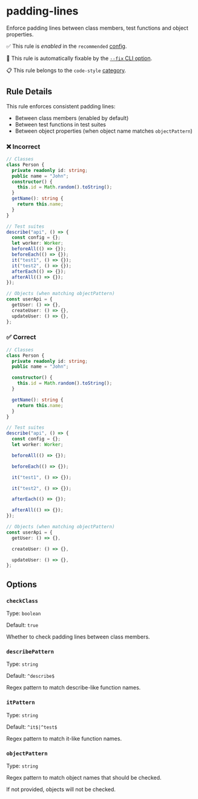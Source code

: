 # padding-lines

Enforce padding lines between class members, test functions and object properties.

✅ This rule is _enabled_ in the `recommended` [config](https://github.com/ximagine-ai/eslint-plugin#configs).

🔧 This rule is automatically fixable by the [`--fix` CLI option](https://eslint.org/docs/latest/user-guide/command-line-interface#--fix).

📋 This rule belongs to the `code-style` [category](../../README.md#code-style).

<!-- end auto-generated rule header -->
<!-- Do not manually modify this header. Run: `pnpm run gen:docs` -->

## Rule Details

This rule enforces consistent padding lines:

- Between class members (enabled by default)
- Between test functions in test suites
- Between object properties (when object name matches `objectPattern`)

### ❌ Incorrect

```ts
// Classes
class Person {
  private readonly id: string;
  public name = "John";
  constructor() {
    this.id = Math.random().toString();
  }
  getName(): string {
    return this.name;
  }
}

// Test suites
describe("api", () => {
  const config = {};
  let worker: Worker;
  beforeAll(() => {});
  beforeEach(() => {});
  it("test1", () => {});
  it("test2", () => {});
  afterEach(() => {});
  afterAll(() => {});
});

// Objects (when matching objectPattern)
const userApi = {
  getUser: () => {},
  createUser: () => {},
  updateUser: () => {},
};
```

### ✅ Correct

```ts
// Classes
class Person {
  private readonly id: string;
  public name = "John";

  constructor() {
    this.id = Math.random().toString();
  }

  getName(): string {
    return this.name;
  }
}

// Test suites
describe("api", () => {
  const config = {};
  let worker: Worker;

  beforeAll(() => {});

  beforeEach(() => {});

  it("test1", () => {});

  it("test2", () => {});

  afterEach(() => {});

  afterAll(() => {});
});

// Objects (when matching objectPattern)
const userApi = {
  getUser: () => {},

  createUser: () => {},

  updateUser: () => {},
};
```

## Options

### `checkClass`

Type: `boolean`

Default: `true`

Whether to check padding lines between class members.

### `describePattern`

Type: `string`

Default: `^describe$`

Regex pattern to match describe-like function names.

### `itPattern`

Type: `string`

Default: `^it$|^test$`

Regex pattern to match it-like function names.

### `objectPattern`

Type: `string`

Regex pattern to match object names that should be checked.

If not provided, objects will not be checked.
